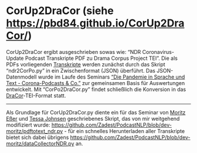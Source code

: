 # CorUp2DraCor (siehe https://pbd84.github.io/CorUp2DraCor/)

CorUp2DraCor ergibt ausgeschrieben sowas wie: “NDR Coronavirus-Update Podcast Transkripte PDF zu Drama Corpus Project TEI”. Die als PDFs vorliegenden [Transkripte](https://www.ndr.de/nachrichten/info/Coronavirus-Update-Die-Podcast-Folgen-als-Skript,podcastcoronavirus102.html) werden zunächst durch das Skript “ndr2CorPo.py” in ein Zwischenformat (JSON) überführt. Das JSON-Datenmodell wurde im Laufe des Seminars [“Die Pandemie in Sprache und Text - Corona-Podcasts & Co.”](https://lehre.idh.uni-koeln.de/lehrveranstaltungen/sosem21/die-pandemie-in-sprache-und-text-corona-podcasts-und-co/) zur gemeinsamen Basis für Auswertungen entwickelt. Mit “CorPo2DraCor.py” findet schließlich die Konversion in das [DraCor](https://dracor.org/)-TEI-Format statt.

---
Als Grundlage für CorUp2DraCor.py diente ein für das Seminar von [Moritz Eßer](https://github.com/Zadest) und [Tessa Johnsen](https://github.com/tessajo) geschriebenes Skript, das von mir weitgehend modifiziert wurde: https://github.com/Zadest/PodcastNLP/blob/dev-moritz/pdftotext_ndr.py - für ein schnelles Herunterladen aller Transkripte bietet sich dabei übrigens https://github.com/Zadest/PodcastNLP/blob/dev-moritz/dataCollectorNDR.py an.
